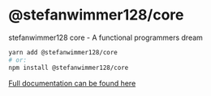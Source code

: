 # @stefanwimmer128/core

stefanwimmer128 core - A functional programmers dream

``` bash
yarn add @stefanwimmer128/core
# or:
npm install @stefanwimmer128/core
```

[Full documentation can be found here](https://stefanwimmer128.github.io/core)
